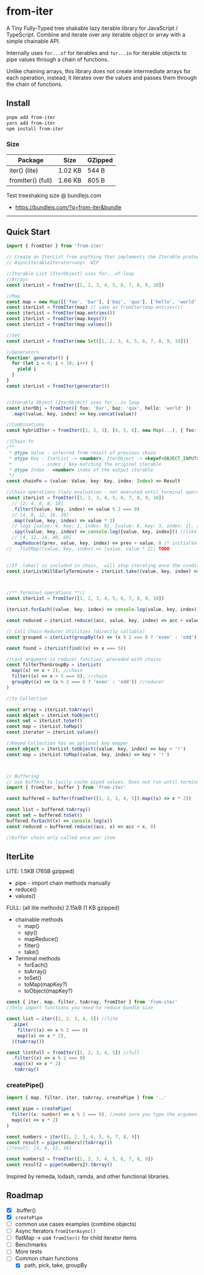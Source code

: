 # from-iter
A Tiny Fully-Typed tree shakable lazy iterable library for JavaScript / TypeScript.
Combine and iterate over any iterable object or array with a simple chainable API.

Internally uses `for...of` for iterables and `for...in` for iterable objects to pipe values through a chain of functions.

Unlike chaining arrays, this library does not create intermediate arrays for each operation, instead, it iterates over the values and passes them through the chain of functions.

## Install
```bash
pnpm add from-iter
yarn add from-iter
npm install from-iter
```
### Size
| Package           | Size    | GZipped |
| ----------------- | ------- | ------- |
| iter() (lite)     | 1.02 KB | 544 B   |
| fromIter() (full) | 1.66 KB | 805 B   |

Test treeshaking size @ bundlejs.com 
- https://bundlejs.com/?q=from-iter&bundle

---

## Quick Start

```ts
import { fromIter } from 'from-iter'

// Create an IterList from anything that implements the Iterable protocol
// AsyncIterableIterator<any>  WIP 

//Iterable List (IterObject) uses for...of loop
//Arrays
const iterList = fromIter([1, 2, 3, 4, 5, 6, 7, 8, 9, 10])

//Map
const map = new Map([['foo', 'bar'], ['baz', 'qux'], ['hello', 'world']])
const iterList = fromIter(map) // same as fromIter(map.entries())
const iterList = fromIter(map.entries())
const iterList = fromIter(map.keys())
const iterList = fromIter(map.values())

//Set
const iterList = fromIter(new Set([1, 2, 3, 4, 5, 6, 7, 8, 9, 10]))

//Generators
function* generator() {
  for (let i = 0; i < 10; i++) {
    yield i
  }
}
const iterList = fromIter(generator())


//Iterable Object (IterObject) uses for...in loop
const iterObj = fromIter({ foo: 'bar', baz: 'qux', hello: 'world' })
  .map((value, key, index) => key.concat(value))

//Combinations
const hybridIter = fromIter([1, 2, 3], [4, 5, 6], new Map(...), { foo: 'bar' })

//Chain fn
/**
 * @type Value - inferred from result of previous chain
 * @type Key - IterList -> <number>, IterObject -> <keyof<OBJECT_INPUT>>
 *           - index / key matching the original iterable
 * @type Index - <number> index of the output iterable
 */
const chainFn = (value: Value, key: Key, index: Index) => Result

//Chain operations (lazy evaluation - not executed until terminal operation is called)
const iterList = fromIter([1, 2, 3, 4, 5, 6, 7, 8, 9, 10])
  // [2, 4, 6, 8, 10]
  .filter((value, key, index) => value % 2 === 0)
  // [4, 8, 12, 16, 20]
  .map((value, key, index) => value * 2)
  // logs {value: 4, key: 1, index: 0}, {value: 8, key: 3, index: 1}, {value: 12, key: 5, index: 2}, {value: 16, key: 7, index: 3}, {value: 20, key: 9, index: 4
  .spy((value, key, index) => console.log({value, key, index})) //like forEach() but within the chain
  // [4, 12, 24, 40, 60]
  .mapReduce((prev, value, key, index) => prev + value, 0 /* initialValue */)
//  .flatMap((value, key, index) => [value, value * 2]) TODO
  

//If .take() is included in chain,  will stop iterating once the condition is met
const iterListWillEarlyTerminate = iterList.take((value, key, index) => value < 30)



//** Terminal operations **//
const iterList = fromIter([1, 2, 3, 4, 5, 6, 7, 8, 9, 10])

iterList.forEach((value, key, index) => console.log(value, key, index))

const reduced = iterList.reduce((acc, value, key, index) => acc + value, 0)

// Call Chain-Reducer Utilities (directly callable)
const grouped = iterList(groupBy((x) => (x % 2 === 0 ? 'even' : 'odd')))

const found = iterList(find((x) => x === 5))

//Last argument is reducer function, preceded with chains
const filterThenGroupBy = iterList(
  map((x) => x + 2), //chain
  filter((x) => x > 5 === 0), //chain
  groupBy((x) => (x % 2 === 0 ? 'even' : 'odd')) //reducer
)

//to Collection

const array = iterList.toArray()
const object = iterList.toObject()
const set = iterList.toSet()
const map = iterList.toMap()
const iterator = iterList.values()

//Keyed Collection has an optional key mapper
const object = iterList.toObject((value, key, index) => key + '!')
const map = iterList.toMap((value, key, index) => key + '!')



// Buffering
// use buffers to lazily cache piped values. Does not run until terminal operation is called.
import { fromIter, buffer } from 'from-iter'

const buffered = buffer(fromIter([1, 2, 3, 4, 5]).map((x) => x * 2))

const list = buffered.toArray()
const set = buffered.toSet()
buffered.forEach((x) => console.log(x))
const reduced = buffered.reduce((acc, x) => acc + x, 0)

//buffer chain only called once per item


```
## IterLite
LITE: 1.5KB (765B gzipped)
  - pipe - import chain methods manually 
  - reduce()
  - values()

FULL: (all lite methods) 2.15kB (1 KB gzipped)
  - chainable methods 
    - map() 
    - spy() 
    - mapReduce() 
    - filter() 
    - take() 
  - Terminal methods
    - forEach() 
    - toArray() 
    - toSet() 
    - toMap(mapKey?) 
    - toObject(mapKey?)


```ts
const { iter, map, filter, toArray, fromIter } from 'from-iter'
//Only import functions you need to reduce bundle size

const list = iter([1, 2, 3, 4, 5]) //lite
  .pipe(
    filter((x) => x % 2 === 0)
    map((x) => x * 2),
  )(toArray())

const listFull = fromIter([1, 2, 3, 4, 5]) //full
  .filter((x) => x % 2 === 0)
  .map((x) => x * 2)
  .toArray()

```

### createPipe()
```ts
import { map, filter, iter, toArray, createPipe } from '..'

const pipe = createPipe(
  filter((x: number) => x % 2 === 0), //make sure you type the arguments of the first chain
  map((x) => x * 2)
)

const numbers = iter([1, 2, 3, 4, 5, 6, 7, 8, 9])
const result = pipe(numbers)(toArray())
//result: [4, 8, 12, 16]

const numbers2 = fromIter([1, 2, 3, 4, 5, 6, 7, 8, 9])
const result2 = pipe(numbers2).tArray()


```



Inspired by remeda, lodash, ramda, and other functional libraries.

## Roadmap
- [x] .buffer()
- [x] `createPipe`
- [ ] common use cases examples (combine objects)
- [ ] Async Iterators `fromIterAsync()` 
- [ ] flatMap -> use `fromIter()` for child iterator items
- [ ] Benchmarks
- [ ] More tests
- [ ] Common chain functions
  - [x] path, pick, take, groupBy